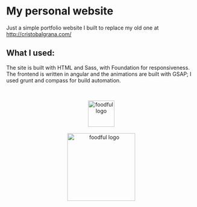 # My personal website
Just a simple portfolio website I built to replace my old one at http://cristobalgrana.com/

## What I used:
The site is built with HTML and Sass, with Foundation for responsiveness. The frontend is written in angular and the animations are built with GSAP; I used grunt and compass for build automation.

<br><p align="center">
  <img width="70" src="https://cloud.githubusercontent.com/assets/8813763/21210353/ed426152-c23f-11e6-9602-cdc26c37c9dd.png?raw=true" alt="foodful logo"/><br><br>
  <img width="180" src="https://cloud.githubusercontent.com/assets/8813763/21210423/86b7ad56-c240-11e6-8452-1a62e933cfcd.png?raw=true" alt="foodful logo"/>
</p>
